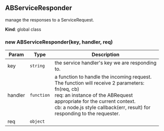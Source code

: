 <a name="ABServiceResponder"></a>

## ABServiceResponder
manage the responses to a ServiceRequest.

**Kind**: global class  
<a name="new_ABServiceResponder_new"></a>

### new ABServiceResponder(key, handler, req)

| Param | Type | Description |
| --- | --- | --- |
| key | <code>string</code> | the service handler's key we are responding to. |
| handler | <code>function</code> | a function to handle the incoming request. The function will receive 2 parameters: fn(req, cb) <br> req: an instance of the ABRequest appropriate for the current context. <br> cb:  a node.js style callback(err, result) for responding to the requester. |
| req | <code>object</code> |  |

